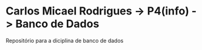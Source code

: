 # Carlos Micael Rodrigues -> P4(info) -> Banco de Dados
 Repositório para a diciplina de banco de dados
